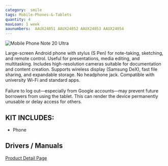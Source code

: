 ```yaml
---
category:  smile
tags: Mobile-Phones-&-Tablets
quantity: 4
maxLoan: 1 week
aaunumbers:  AAUX24051 AAUX24052 AAUX24053 AAUX24054
---
```

![Mobile Phone Note 20 Ultra](https://fdn2.gsmarena.com/vv/pics/samsung/samsung-galaxy-note20-ultra-2.jpg)

Large-screen Android phone with stylus (S Pen) for note-taking, sketching, and remote control. Useful for presentations, media editing, and multitasking. Includes high-resolution cameras suitable for documentation and content creation. Supports wireless display (Samsung DeX), fast file sharing, and expandable storage. No headphone jack. Compatible with university Wi-Fi and standard apps.<br><br>Failure to log out—especially from Google accounts—may prevent future borrowers from using the tablet. This can render the device permanently unusable or delay access for others.
## KIT INCLUDES:
-  Phone

## Drivers / Manuals
[Product Detail Page](https://www.samsung.com/us/business/support/owners/product/galaxy-note20-ultra-5g-t-mobile/)



